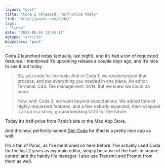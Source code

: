 ```yaml
---
layout: "post"
title: "Coda 2 released, half-price today"
link: "http://panic.com/coda/"
tags: 
- "links"
date: "2012-05-24 13:04:11"
ogtype: "article"
bodyclass: "post"
---
```


Coda 2 launched today (actually, last night), and it’s had a ton of requested features. I mentioned it’s upcoming release a couple days ago, and it’s nice to see it out today.

> So, you code for the web. And in Coda 1, we revolutionized that process, and put everything you needed in one place. An editor. Terminal. CSS. File management. SVN. But we knew we could do more.
> 
> Now, with Coda 2, we went beyond expectations. We added tons of highly-requested features, and a few nobody expected, then wrapped it all up in a shiny, groundbreaking UI fit for the future.

Today it’s half-price from Panic’s site or the Mac App Store.

And the new, perfectly named [Diet Coda](http://panic.com/dietcoda/) for iPad is a pretty nice app as well.

I’m a fan of Panic, as I’ve mentioned on here before. I’ve actually used Coda for the last 2 years as my main editor, simply because of the built-in source control and the handy file manager. I also use Transmit and Prompt from them as well.